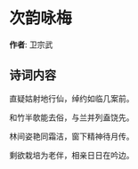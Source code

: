 # 次韵咏梅

**作者**: 卫宗武

## 诗词内容

直疑姑射地行仙，绰约如临几案前。

和竹半欹能去俗，与兰并列盍饶先。

林间姿艳同霜洁，窗下精神待月传。

剩欲栽培为老伴，相亲日日在吟边。

